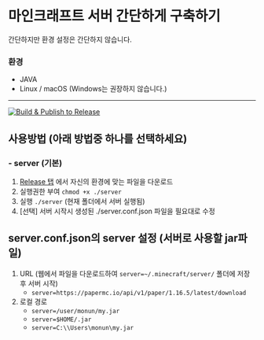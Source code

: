 # 마인크래프트 서버 간단하게 구축하기

간단하지만 환경 설정은 간단하지 않습니다.

### 환경

- JAVA
- Linux / macOS (Windows는 권장하지 않습니다.)

---

[![Build & Publish to Release](https://github.com/monun/server-script/actions/workflows/main.yml/badge.svg)](https://github.com/monun/server-script/actions/workflows/main.yml)

## 사용방법 (아래 방법중 하나를 선택하세요)

### - server (기본)

1. [Release 탭](https://github.com/monun/server-script/releases) 에서 자신의 환경에 맞는 파일을 다운로드
2. 실행권한 부여 `chmod +x ./server`
3. 실행 `./server` (현재 폴더에서 서버 실행됨)
4. [선택] 서버 시작시 생성된 ./server.conf.json 파일을 필요대로 수정

## server.conf.json의 server 설정 (서버로 사용할 jar파일)

1. URL (웹에서 파일을 다운로드하여 `server=~/.minecraft/server/` 폴더에 저장 후 서버 시작)
   - `server=https://papermc.io/api/v1/paper/1.16.5/latest/download`
2. 로컬 경로
   - `server=/user/monun/my.jar`
   - `server=$HOME/.jar`
   - `server=C:\\Users\monun\my.jar`
